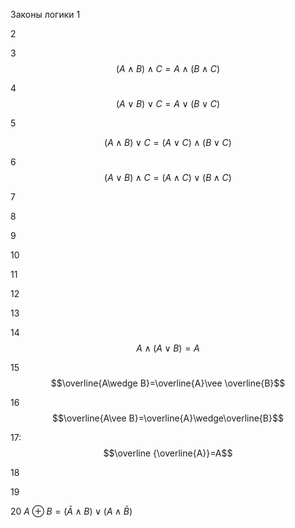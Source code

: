 Законы логики
1


2


3 $$(A \wedge  B) \wedge   C = A \wedge  (B \wedge  C)$$


4 $$\left( A\vee B \right)\vee C= A\vee \left( B\vee C \right)$$


5 

$$(A \wedge B) \vee C=(A \vee C) \wedge (B \vee C)$$

6
$$ (A \vee B) \wedge C = (A \wedge C) \vee  (B \wedge C)$$

7

8


9


10


11


12


13


14 $$A \wedge (A \vee B) = A$$

15 $$\overline{A\wedge B}=\overline{A}\vee \overline{B}$$


16 $$\overline{A\vee B}=\overline{A}\wedge\overline{B}$$


17:
  $$\overline {\overline{A}}=A$$


18


19


20
$A \oplus B = (\bar A \wedge B) \vee (A \wedge \bar B)$




